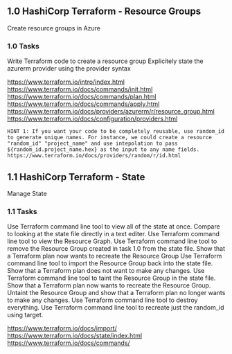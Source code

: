 ## 1.0 HashiCorp Terraform - Resource Groups
Create resource groups in Azure

### 1.0 Tasks
Write Terraform code to create a resource group
Explicitely state the azurerm provider using the provider syntax

https://www.terraform.io/intro/index.html
https://www.terraform.io/docs/commands/init.html
https://www.terraform.io/docs/commands/plan.html
https://www.terraform.io/docs/commands/apply.html
https://www.terraform.io/docs/providers/azurerm/r/resource_group.html
https://www.terraform.io/docs/configuration/providers.html

`HINT 1: If you want your code to be completely reusable, use random_id to generate unique names. For instance, we could create a resource "random_id" "project_name" and use intepolation to pass ${random_id.project_name.hex} as the input to any name fields. https://www.terraform.io/docs/providers/random/r/id.html`

## 1.1 HashiCorp Terraform - State
Manage State

### 1.1 Tasks
Use Terraform command line tool to view all of the state at once. Compare to looking at the state file directly in a text editer.
Use Terraform command line tool to view the Resource Graph.
Use Terraform command line tool to remove the Resource Group created in task 1.0 from the state file. Show that a Terraform plan now wants to recreate the Resource Group
Use Terraform command line tool to import the Resource Group back into the state file. Show that a Terraform plan does not want to make any changes.
Use Terraform command line tool to taint the Resource Group in the state file. Show that a Terraform plan now wants to recreate the Resource Group. Untaint the Resource Group and show that a Terraform plan no longer wants to make any changes.
Use Terraform command line tool to destroy everything.
Use Terraform command line tool to recreate just the random_id using target.

https://www.terraform.io/docs/import/
https://www.terraform.io/docs/state/index.html
https://www.terraform.io/docs/commands/
